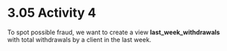 # 3.05 Activity 4

To spot possible fraud, we want to create a view **last_week_withdrawals** with total withdrawals by a client in the last week.
